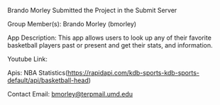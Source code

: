 Brando Morley Submitted the Project in the Submit Server

Group Member(s): Brando Morley (bmorley)

App Description: This app allows users to look up any of their favorite basketball players past or present and get their stats, and information. 

Youtube Link:

Apis: NBA Statistics(https://rapidapi.com/kdb-sports-kdb-sports-default/api/basketball-head)

Contact Email: bmorley@terpmail.umd.edu

